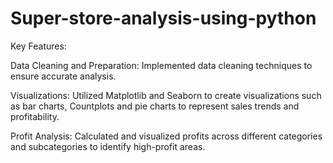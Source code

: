 # Super-store-analysis-using-python

Key Features:

Data Cleaning and Preparation: Implemented data cleaning techniques to ensure accurate analysis.

Visualizations: Utilized Matplotlib and Seaborn to create visualizations such as bar charts, Countplots and pie charts to represent sales trends and profitability.

Profit Analysis: Calculated and visualized profits across different categories and subcategories to identify high-profit areas.
